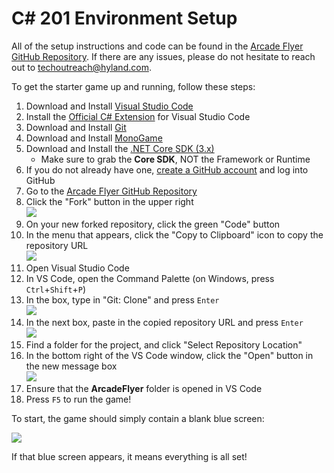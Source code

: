 # <span>C# 201 Environment Setup</span>
All of the setup instructions and code can be found in the [Arcade Flyer GitHub Repository](https://github.com/hylandtechoutreach/ArcadeFlyer). If there are any issues, please do not hesitate to reach out to [techoutreach@hyland.com](mailto:techoutreach@hyland.com).

To get the starter game up and running, follow these steps:

1. Download and Install [Visual Studio Code](https://code.visualstudio.com/download)
1. Install the [Official C# Extension](https://marketplace.visualstudio.com/items?itemName=ms-dotnettools.csharp) for Visual Studio Code
1. Download and Install [Git](https://git-scm.com/downloads)
1. Download and Install [MonoGame](https://www.monogame.net/downloads/)
1. Download and Install the [.NET Core SDK (3.x)](https://dotnet.microsoft.com/download)
    - Make sure to grab the **Core SDK**, NOT the Framework or Runtime 
1. If you do not already have one, [create a GitHub account](https://hylandtechclub.com/capstone/GitLesson/Intro/MakeAGitHubAccount.html) and log into GitHub
1. Go to the [Arcade Flyer GitHub Repository](https://github.com/hylandtechoutreach/ArcadeFlyer)
1. Click the "Fork" button in the upper right  
    ![](https://i.imgur.com/9KHy050.png)
1. On your new forked repository, click the green "Code" button
1. In the menu that appears, click the "Copy to Clipboard" icon to copy the repository URL  
    ![](https://i.imgur.com/nvVKak3.png)
1. Open Visual Studio Code
1. In VS Code, open the Command Palette (on Windows, press `Ctrl`+`Shift`+`P`)
1. In the box, type in "Git: Clone" and press `Enter`  
    ![](https://i.imgur.com/wbuvzGy.png)
1. In the next box, paste in the copied repository URL and press `Enter`  
    ![](https://i.imgur.com/lsIIL63.png)
1. Find a folder for the project, and click "Select Repository Location"
1. In the bottom right of the VS Code window, click the "Open" button in the new message box  
    ![](https://i.imgur.com/sA5xBOx.png)
1. Ensure that the **ArcadeFlyer** folder is opened in VS Code
1. Press `F5` to run the game!

To start, the game should simply contain a blank blue screen:

![](https://i.imgur.com/IqJlKyy.png)

If that blue screen appears, it means everything is all set!